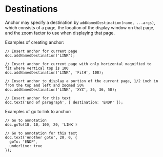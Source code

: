 # Destinations

Anchor may specify a destination by `addNamedDestination(name, ...args)`, which consists of a page, the location of the display window on that page, and the zoom factor to use when displaying that page.

Examples of creating anchor:

    // Insert anchor for current page
    doc.addNamedDestination('LINK');

    // Insert anchor for current page with only horizontal magnified to fit where vertical top is 100
    doc.addNamedDestination('LINK', 'FitH', 100);

    // Insert anchor to display a portion of the current page, 1/2 inch in from the top and left and zoomed 50%
    doc.addNamedDestination('LINK', 'XYZ', 36, 36, 50);

    // Insert anchor for this text
    doc.text('End of paragraph', { destination: 'ENDP' });


Examples of go to link to anchor:

    // Go to annotation
    doc.goTo(10, 10, 100, 20, 'LINK')

    // Go to annotation for this text
    doc.text('Another goto', 20, 0, {
   	  goTo: 'ENDP',
   	  underline: true
    });
